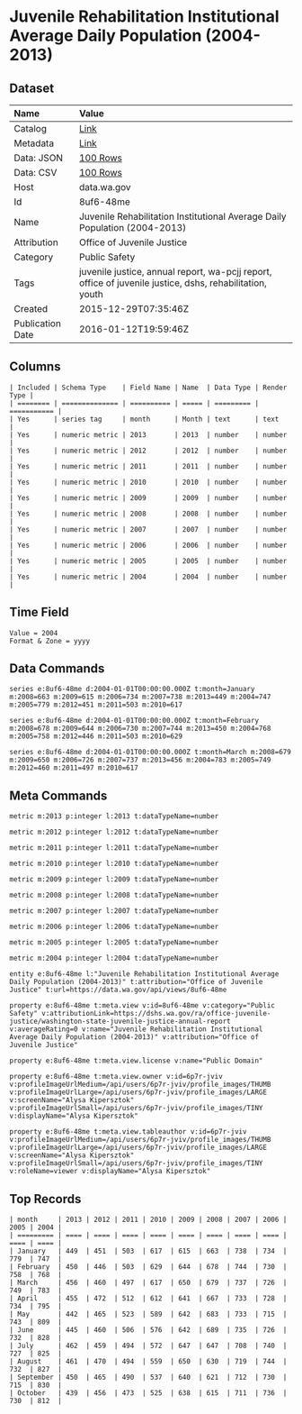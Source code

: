 # Juvenile Rehabilitation Institutional Average Daily Population (2004-2013)

## Dataset

| Name | Value |
| :--- | :---- |
| Catalog | [Link](https://catalog.data.gov/dataset/juvenile-rehabilitation-institutional-average-daily-population-2004-2013) |
| Metadata | [Link](https://data.wa.gov/api/views/8uf6-48me) |
| Data: JSON | [100 Rows](https://data.wa.gov/api/views/8uf6-48me/rows.json?max_rows=100) |
| Data: CSV | [100 Rows](https://data.wa.gov/api/views/8uf6-48me/rows.csv?max_rows=100) |
| Host | data.wa.gov |
| Id | 8uf6-48me |
| Name | Juvenile Rehabilitation Institutional Average Daily Population (2004-2013) |
| Attribution | Office of Juvenile Justice |
| Category | Public Safety |
| Tags | juvenile justice, annual report, wa-pcjj report, office of juvenile justice, dshs, rehabilitation, youth |
| Created | 2015-12-29T07:35:46Z |
| Publication Date | 2016-01-12T19:59:46Z |

## Columns

```ls
| Included | Schema Type    | Field Name | Name  | Data Type | Render Type |
| ======== | ============== | ========== | ===== | ========= | =========== |
| Yes      | series tag     | month      | Month | text      | text        |
| Yes      | numeric metric | 2013       | 2013  | number    | number      |
| Yes      | numeric metric | 2012       | 2012  | number    | number      |
| Yes      | numeric metric | 2011       | 2011  | number    | number      |
| Yes      | numeric metric | 2010       | 2010  | number    | number      |
| Yes      | numeric metric | 2009       | 2009  | number    | number      |
| Yes      | numeric metric | 2008       | 2008  | number    | number      |
| Yes      | numeric metric | 2007       | 2007  | number    | number      |
| Yes      | numeric metric | 2006       | 2006  | number    | number      |
| Yes      | numeric metric | 2005       | 2005  | number    | number      |
| Yes      | numeric metric | 2004       | 2004  | number    | number      |
```

## Time Field

```ls
Value = 2004
Format & Zone = yyyy
```

## Data Commands

```ls
series e:8uf6-48me d:2004-01-01T00:00:00.000Z t:month=January m:2008=663 m:2009=615 m:2006=734 m:2007=738 m:2013=449 m:2004=747 m:2005=779 m:2012=451 m:2011=503 m:2010=617

series e:8uf6-48me d:2004-01-01T00:00:00.000Z t:month=February m:2008=678 m:2009=644 m:2006=730 m:2007=744 m:2013=450 m:2004=768 m:2005=758 m:2012=446 m:2011=503 m:2010=629

series e:8uf6-48me d:2004-01-01T00:00:00.000Z t:month=March m:2008=679 m:2009=650 m:2006=726 m:2007=737 m:2013=456 m:2004=783 m:2005=749 m:2012=460 m:2011=497 m:2010=617
```

## Meta Commands

```ls
metric m:2013 p:integer l:2013 t:dataTypeName=number

metric m:2012 p:integer l:2012 t:dataTypeName=number

metric m:2011 p:integer l:2011 t:dataTypeName=number

metric m:2010 p:integer l:2010 t:dataTypeName=number

metric m:2009 p:integer l:2009 t:dataTypeName=number

metric m:2008 p:integer l:2008 t:dataTypeName=number

metric m:2007 p:integer l:2007 t:dataTypeName=number

metric m:2006 p:integer l:2006 t:dataTypeName=number

metric m:2005 p:integer l:2005 t:dataTypeName=number

metric m:2004 p:integer l:2004 t:dataTypeName=number

entity e:8uf6-48me l:"Juvenile Rehabilitation Institutional Average Daily Population (2004-2013)" t:attribution="Office of Juvenile Justice" t:url=https://data.wa.gov/api/views/8uf6-48me

property e:8uf6-48me t:meta.view v:id=8uf6-48me v:category="Public Safety" v:attributionLink=https://dshs.wa.gov/ra/office-juvenile-justice/washington-state-juvenile-justice-annual-report v:averageRating=0 v:name="Juvenile Rehabilitation Institutional Average Daily Population (2004-2013)" v:attribution="Office of Juvenile Justice"

property e:8uf6-48me t:meta.view.license v:name="Public Domain"

property e:8uf6-48me t:meta.view.owner v:id=6p7r-jviv v:profileImageUrlMedium=/api/users/6p7r-jviv/profile_images/THUMB v:profileImageUrlLarge=/api/users/6p7r-jviv/profile_images/LARGE v:screenName="Alysa Kipersztok" v:profileImageUrlSmall=/api/users/6p7r-jviv/profile_images/TINY v:displayName="Alysa Kipersztok"

property e:8uf6-48me t:meta.view.tableauthor v:id=6p7r-jviv v:profileImageUrlMedium=/api/users/6p7r-jviv/profile_images/THUMB v:profileImageUrlLarge=/api/users/6p7r-jviv/profile_images/LARGE v:screenName="Alysa Kipersztok" v:profileImageUrlSmall=/api/users/6p7r-jviv/profile_images/TINY v:roleName=viewer v:displayName="Alysa Kipersztok"
```

## Top Records

```ls
| month     | 2013 | 2012 | 2011 | 2010 | 2009 | 2008 | 2007 | 2006 | 2005 | 2004 | 
| ========= | ==== | ==== | ==== | ==== | ==== | ==== | ==== | ==== | ==== | ==== | 
| January   | 449  | 451  | 503  | 617  | 615  | 663  | 738  | 734  | 779  | 747  | 
| February  | 450  | 446  | 503  | 629  | 644  | 678  | 744  | 730  | 758  | 768  | 
| March     | 456  | 460  | 497  | 617  | 650  | 679  | 737  | 726  | 749  | 783  | 
| April     | 455  | 472  | 512  | 612  | 641  | 667  | 733  | 728  | 734  | 795  | 
| May       | 442  | 465  | 523  | 589  | 642  | 683  | 733  | 715  | 743  | 809  | 
| June      | 445  | 460  | 506  | 576  | 642  | 689  | 735  | 726  | 732  | 828  | 
| July      | 462  | 459  | 494  | 572  | 647  | 647  | 708  | 740  | 727  | 825  | 
| August    | 461  | 470  | 494  | 559  | 650  | 630  | 719  | 744  | 732  | 827  | 
| September | 450  | 465  | 490  | 537  | 640  | 621  | 712  | 730  | 715  | 830  | 
| October   | 439  | 456  | 473  | 525  | 638  | 615  | 711  | 736  | 730  | 812  | 
```